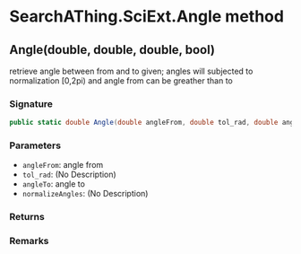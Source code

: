 # SearchAThing.SciExt.Angle method
## Angle(double, double, double, bool)
retrieve angle between from and to given;
            angles will subjected to normalization [0,2pi) and angle from can be greather than to

### Signature
```csharp
public static double Angle(double angleFrom, double tol_rad, double angleTo, bool normalizeAngles = True)
```
### Parameters
- `angleFrom`: angle from
- `tol_rad`: (No Description)
- `angleTo`: angle to
- `normalizeAngles`: (No Description)

### Returns

### Remarks

